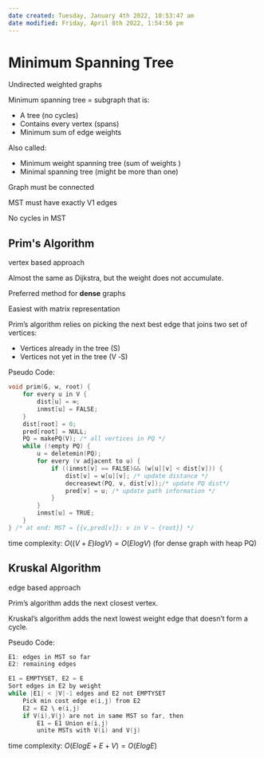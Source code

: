 ```yaml
---
date created: Tuesday, January 4th 2022, 10:53:47 am
date modified: Friday, April 8th 2022, 1:54:56 pm
---
```


# Minimum Spanning Tree

Undirected weighted graphs

Minimum spanning tree = subgraph that is:

- A tree (no cycles)
- Contains every vertex (spans)
- Minimum sum of edge weights

Also called:

- Minimum weight spanning tree (sum of weights )
- Minimal spanning tree (might be more than one)

Graph must be connected

MST must have exactly V1 edges

No cycles in MST

## Prim's Algorithm

vertex based approach

Almost the same as Dijkstra, but the weight does not accumulate.

Preferred method for **dense** graphs

Easiest with matrix representation

Prim’s algorithm relies on picking the next best edge that joins two set of vertices:

- Vertices already in the tree (S)
- Vertices not yet in the tree (V ‐S)

Pseudo Code:

```C
void prim(G, w, root) {
    for every u in V {
        dist[u] = ∞;
        inmst[u] = FALSE;
    }
    dist[root] = 0;
    pred[root] = NULL;
    PQ = makePQ(V); /* all vertices in PQ */
    while (!empty PQ) {
        u = deletemin(PQ);
        for every (v adjacent to u) {
            if ((inmst[v] == FALSE)&& (w[u][v] < dist[v])) {
                dist[v] = w[u][v]; /* update distance */
                decreasewt(PQ, v, dist[v]);/* update PQ dist*/
                pred[v] = u; /* update path information */
            }
        }
        inmst[u] = TRUE;
    }
} /* at end: MST = {{v,pred[v]}: v in V – {root}} */
```

time complexity: $O((V + E)logV) = O(ElogV)$ (for dense graph with heap PQ)

## Kruskal Algorithm

edge based approach

Prim’s algorithm adds the next closest vertex.

Kruskal’s algorithm adds the next lowest weight edge that doesn’t form a cycle.

Pseudo Code:

```C
E1: edges in MST so far
E2: remaining edges

E1 = EMPTYSET, E2 = E
Sort edges in E2 by weight
while |E1| < |V|-1 edges and E2 not EMPTYSET
    Pick min cost edge e(i,j) from E2
    E2 = E2 \ e(i,j)
    if V(i),V(j) are not in same MST so far, then
        E1 = E1 Union e(i,j)
        unite MSTs with V(i) and V(j)
```

time complexity: $O(ElogE + E + V) = O(ElogE)$

